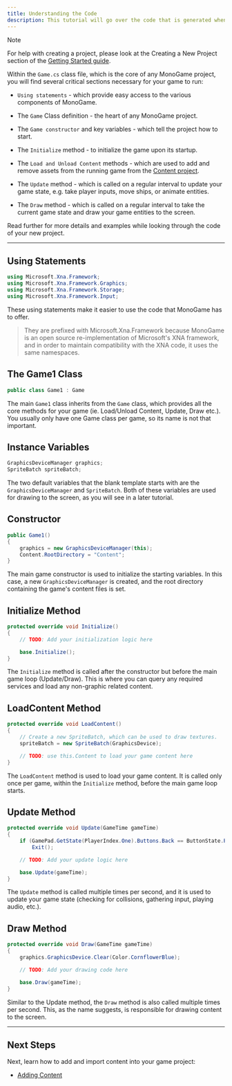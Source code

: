 ```yaml
---
title: Understanding the Code
description: This tutorial will go over the code that is generated when you start a blank project.
---
```


> [!NOTE]
> For help with creating a project, please look at the Creating a New Project section of the [Getting Started guide](index.md).

Within the `Game.cs` class file, which is the core of any MonoGame project, you will find several critical sections necessary for your game to run:

- `Using statements` - which provide easy access to the various components of MonoGame.

- The `Game` Class definition - the heart of any MonoGame project.

- The `Game constructor` and key variables - which tell the project how to start.

- The `Initialize` method - to initialize the game upon its startup.

- The `Load and Unload Content` methods - which are used to add and remove assets from the running game from the [Content project](4_adding_content.md).

- The `Update` method - which is called on a regular interval to update your game state, e.g. take player inputs, move ships, or animate entities.

- The `Draw` method - which is called on a regular interval to take the current game state and draw your game entities to the screen.

Read further for more details and examples while looking through the code of your new project.

---

## Using Statements

```csharp
using Microsoft.Xna.Framework;
using Microsoft.Xna.Framework.Graphics;
using Microsoft.Xna.Framework.Storage;
using Microsoft.Xna.Framework.Input;
```

These using statements make it easier to use the code that MonoGame has to offer.

> They are prefixed with Microsoft.Xna.Framework because MonoGame is an open source re-implementation of Microsoft's XNA framework, and in order to maintain compatibility with the XNA code, it uses the same namespaces.

## The Game1 Class

```csharp
public class Game1 : Game
```

The main `Game1` class inherits from the `Game` class, which provides all the core methods for your game (ie. Load/Unload Content, Update, Draw etc.). You usually only have one Game class per game, so its name is not that important.

## Instance Variables

```csharp
GraphicsDeviceManager graphics;
SpriteBatch spriteBatch;
```

The two default variables that the blank template starts with are the `GraphicsDeviceManager` and `SpriteBatch`. Both of these variables are used for drawing to the screen, as you will see in a later tutorial.

## Constructor

```csharp
public Game1()
{
    graphics = new GraphicsDeviceManager(this);
    Content.RootDirectory = "Content";
}
```

The main game constructor is used to initialize the starting variables. In this case, a new `GraphicsDeviceManager` is created, and the root directory containing the game's content files is set.

## Initialize Method

```csharp
protected override void Initialize()
{
    // TODO: Add your initialization logic here

    base.Initialize();
}
```

The `Initialize` method is called after the constructor but before the main game loop (Update/Draw). This is where you can query any required services and load any non-graphic related content.

## LoadContent Method

```csharp
protected override void LoadContent()
{
    // Create a new SpriteBatch, which can be used to draw textures.
    spriteBatch = new SpriteBatch(GraphicsDevice);

    // TODO: use this.Content to load your game content here
}
```

The `LoadContent` method is used to load your game content. It is called only once per game, within the `Initialize` method, before the main game loop starts.

## Update Method

```csharp
protected override void Update(GameTime gameTime)
{
    if (GamePad.GetState(PlayerIndex.One).Buttons.Back == ButtonState.Pressed || Keyboard.GetState().IsKeyDown(Keys.Escape))
        Exit();

    // TODO: Add your update logic here

    base.Update(gameTime);
}
```

The `Update` method is called multiple times per second, and it is used to update your game state (checking for collisions, gathering input, playing audio, etc.).

## Draw Method

```csharp
protected override void Draw(GameTime gameTime)
{
    graphics.GraphicsDevice.Clear(Color.CornflowerBlue);

    // TODO: Add your drawing code here

    base.Draw(gameTime);
}
```

Similar to the Update method, the `Draw` method is also called multiple times per second.  This, as the name suggests, is responsible for drawing content to the screen.

---

## Next Steps

Next, learn how to add and import content into your game project:

- [Adding Content](4_adding_content.md)
